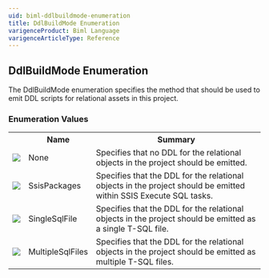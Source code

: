 ```yaml
---
uid: biml-ddlbuildmode-enumeration
title: DdlBuildMode Enumeration
varigenceProduct: Biml Language
varigenceArticleType: Reference
---
```


## DdlBuildMode Enumeration<div class="LanguageSummary"><div class ="SummaryItem">The DdlBuildMode enumeration specifies the method that should be used to emit DDL scripts for relational assets in this project.</div></div><div class="EnumValueGroup">### Enumeration Values<table id="EnumValue" class="MemberList"><tbody><tr><th class="MemberTypeIconColumnHeader">&nbsp;</th><th class="MemberNameColumnHeader">Name</th><th class="MemberSummaryColumnHeader">Summary</th></tr><tr class="cd0"><td align="center" class="MemberTypeIcon"><img src="enumValue.png"></img></td><td class="MemberName">None</td><td class="MemberSummary"><div class ="SummaryItem">Specifies that no DDL for the relational objects in the project should be emitted.</div></td></tr><tr class="cd1"><td align="center" class="MemberTypeIcon"><img src="enumValue.png"></img></td><td class="MemberName">SsisPackages</td><td class="MemberSummary"><div class ="SummaryItem">Specifies that the DDL for the relational objects in the project should be emitted within SSIS Execute SQL tasks.</div></td></tr><tr class="cd0"><td align="center" class="MemberTypeIcon"><img src="enumValue.png"></img></td><td class="MemberName">SingleSqlFile</td><td class="MemberSummary"><div class ="SummaryItem">Specifies that the DDL for the relational objects in the project should be emitted as a single T-SQL file.</div></td></tr><tr class="cd1"><td align="center" class="MemberTypeIcon"><img src="enumValue.png"></img></td><td class="MemberName">MultipleSqlFiles</td><td class="MemberSummary"><div class ="SummaryItem">Specifies that the DDL for the relational objects in the project should be emitted as multiple T-SQL files.</div></td></tr></tbody></table></div>